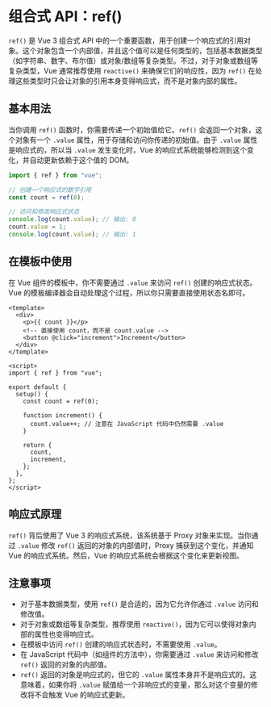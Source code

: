 # 组合式 API：ref()

`ref()` 是 Vue 3 组合式 API 中的一个重要函数，用于创建一个响应式的引用对象。这个对象包含一个内部值，并且这个值可以是任何类型的，包括基本数据类型（如字符串、数字、布尔值）或对象/数组等复杂类型。不过，对于对象或数组等复杂类型，Vue 通常推荐使用 `reactive()` 来确保它们的响应性，因为 `ref()` 在处理这些类型时只会让对象的引用本身变得响应式，而不是对象内部的属性。

## 基本用法

当你调用 `ref()` 函数时，你需要传递一个初始值给它。`ref()` 会返回一个对象，这个对象有一个 `.value` 属性，用于存储和访问你传递的初始值。由于 `.value` 属性是响应式的，所以当 `.value` 发生变化时，Vue 的响应式系统能够检测到这个变化，并自动更新依赖于这个值的 DOM。

```javascript
import { ref } from "vue";

// 创建一个响应式的数字引用
const count = ref(0);

// 访问和修改响应式状态
console.log(count.value); // 输出: 0
count.value = 1;
console.log(count.value); // 输出: 1
```

## 在模板中使用

在 Vue 组件的模板中，你不需要通过 `.value` 来访问 `ref()` 创建的响应式状态。Vue 的模板编译器会自动处理这个过程，所以你只需要直接使用状态名即可。

```vue
<template>
  <div>
    <p>{{ count }}</p>
    <!-- 直接使用 count，而不是 count.value -->
    <button @click="increment">Increment</button>
  </div>
</template>

<script>
import { ref } from "vue";

export default {
  setup() {
    const count = ref(0);

    function increment() {
      count.value++; // 注意在 JavaScript 代码中仍然需要 .value
    }

    return {
      count,
      increment,
    };
  },
};
</script>
```

## 响应式原理

`ref()` 背后使用了 Vue 3 的响应式系统，该系统基于 Proxy 对象来实现。当你通过 `.value` 修改 `ref()` 返回的对象的内部值时，Proxy 捕获到这个变化，并通知 Vue 的响应式系统。然后，Vue 的响应式系统会根据这个变化来更新视图。

## 注意事项

- 对于基本数据类型，使用 `ref()` 是合适的，因为它允许你通过 `.value` 访问和修改值。
- 对于对象或数组等复杂类型，推荐使用 `reactive()`，因为它可以使得对象内部的属性也变得响应式。
- 在模板中访问 `ref()` 创建的响应式状态时，不需要使用 `.value`。
- 在 JavaScript 代码中（如组件的方法中），你需要通过 `.value` 来访问和修改 `ref()` 返回的对象的内部值。
- `ref()` 返回的对象是响应式的，但它的 `.value` 属性本身并不是响应式的。这意味着，如果你将 `.value` 赋值给一个非响应式的变量，那么对这个变量的修改将不会触发 Vue 的响应式更新。
